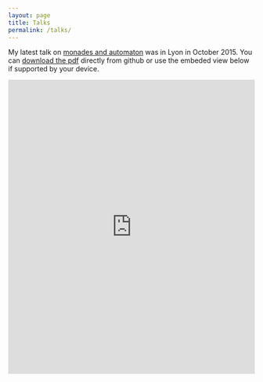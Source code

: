```yaml
---
layout: page
title: Talks
permalink: /talks/
---
```


My latest talk on [monades and automaton](raw-monade-automaton-talk) was in Lyon in October 2015. You can [download the pdf](raw-monade-automaton-talk) directly from github or use the embeded view below if supported by your device.

<embed src="https://drive.google.com/viewerng/viewer?embedded=true&url=http://raw.github.com/jeremycochoy/monads_and_automaton/master/monades_et_automates.pdf&type=application/pdf" width="100%" height="600">

[raw-monade-automation-talk]: http://raw.github.com/jeremycochoy/monads_and_automaton/master/monades_et_automates.pdf